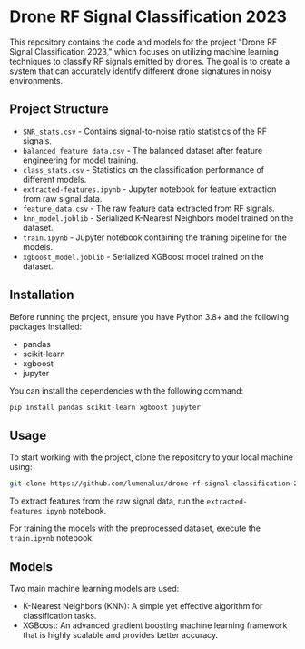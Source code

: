 # Drone RF Signal Classification 2023

This repository contains the code and models for the project "Drone RF Signal Classification 2023," which focuses on utilizing machine learning techniques to classify RF signals emitted by drones. The goal is to create a system that can accurately identify different drone signatures in noisy environments.

## Project Structure

- `SNR_stats.csv` - Contains signal-to-noise ratio statistics of the RF signals.
- `balanced_feature_data.csv` - The balanced dataset after feature engineering for model training.
- `class_stats.csv` - Statistics on the classification performance of different models.
- `extracted-features.ipynb` - Jupyter notebook for feature extraction from raw signal data.
- `feature_data.csv` - The raw feature data extracted from RF signals.
- `knn_model.joblib` - Serialized K-Nearest Neighbors model trained on the dataset.
- `train.ipynb` - Jupyter notebook containing the training pipeline for the models.
- `xgboost_model.joblib` - Serialized XGBoost model trained on the dataset.

## Installation

Before running the project, ensure you have Python 3.8+ and the following packages installed:
- pandas
- scikit-learn
- xgboost
- jupyter

You can install the dependencies with the following command:

```bash
pip install pandas scikit-learn xgboost jupyter
```

## Usage

To start working with the project, clone the repository to your local machine using:

```bash
git clone https://github.com/lumenalux/drone-rf-signal-classification-2023.git
```

To extract features from the raw signal data, run the `extracted-features.ipynb` notebook.

For training the models with the preprocessed dataset, execute the `train.ipynb` notebook.

## Models


Two main machine learning models are used:

-   K-Nearest Neighbors (KNN): A simple yet effective algorithm for classification tasks.
-   XGBoost: An advanced gradient boosting machine learning framework that is highly scalable and provides better accuracy.
